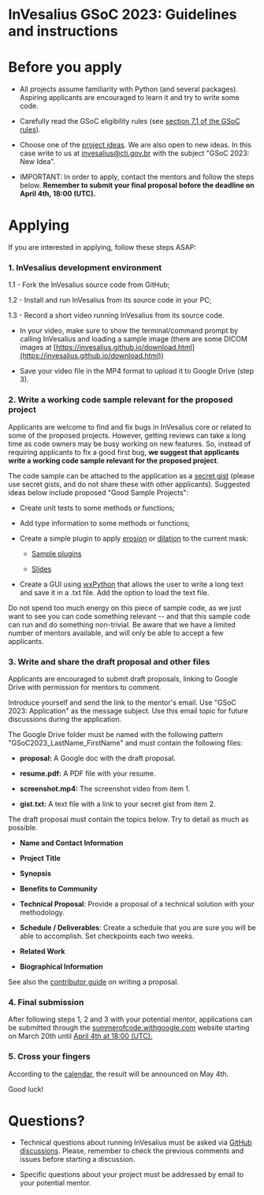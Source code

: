 # InVesalius GSoC 2023: Guidelines and instructions #
# Before you apply #

* All projects assume familiarity with Python (and several packages). Aspiring applicants are encouraged to learn it and try to write some code.

* Carefully read the GSoC eligibility rules (see [section 7.1 of the GSoC rules](https://summerofcode.withgoogle.com/rules)).

* Choose one of the [project ideas](https://github.com/invesalius/gsoc/blob/main/gsoc_2023_ideas.md). We are also open to new ideas. In this case write to us at [invesalius@cti.gov.br](mailto:invesalius@cti.gov.br) with the subject "GSoC 2023: New Idea".

* IMPORTANT: In order to apply, contact the mentors and follow the steps below. **Remember to submit your final proposal before the deadline on April 4th, 18:00  (UTC).**

# Applying #

If you are interested in applying, follow these steps ASAP:

### 1. InVesalius development environment ###

1.1 - Fork the InVesalius source code from GitHub;

1.2 - Install and run InVesalius from its source code in your PC;

1.3 - Record a short video running InVesalius from its source code.

* In your video, make sure to show the terminal/command prompt by calling InVesalius and loading a sample image (there are some DICOM images at [https://invesalius.github.io/download.html](https://invesalius.github.io/download.html))

* Save your video file in the MP4 format to upload it to Google Drive (step 3).


### 2. Write a working code sample relevant for the proposed project ###

Applicants are welcome to find and fix bugs in InVesalius core or related to some of the proposed projects. However, getting reviews can take a long time as code owners may be busy working on new features. So, instead of requiring applicants to fix a good first bug, **we suggest that applicants write a working code sample relevant for the proposed project**.

The code sample can be attached to the application as a [secret gist](https://gist.github.com/) (please use secret gists, and do not share these with other applicants). Suggested ideas below include proposed "Good Sample Projects":

* Create unit tests to some methods or functions;

* Add type information to some methods or functions;

* Create a simple plugin to apply [erosion](https://en.wikipedia.org/wiki/Erosion_(morphology)) or [dilation](https://en.wikipedia.org/wiki/Dilation_(morphology)) to the current mask:

    * [Sample plugins](https://github.com/tfmoraes/inv3_plugins_examples)

    * [Slides](https://github.com/tfmoraes/inv3_plugins_examples/blob/main/slides.html)
 * Create a GUI using [wxPython](https://www.wxpython.org/) that allows the user to write a long text and save it in a .txt file. Add the option to load the text file.


Do not spend too much energy on this piece of sample code, as we just want to see you can code something relevant -- and that this sample code can run and do something non-trivial. Be aware that we have a limited number of mentors available, and will only be able to accept a few applicants.



### 3. Write and share the draft proposal and other files ###

Applicants are encouraged to submit draft proposals, linking to Google Drive with permission for mentors to comment.

Introduce yourself and send the link to the mentor's email. Use "GSoC 2023: Application" as the message subject. Use this email topic for future discussions during the application.



The Google Drive folder must be named with the following pattern "GSoC2023_LastName_FirstName" and must contain the following files:

* **proposal:** A Google doc with the draft proposal.

* **resume.pdf:** A PDF file with your resume.

* **screenshot.mp4:** The screenshot video from item 1.

* **gist.txt:** A text file with a link to your secret gist from item 2.

The draft proposal must contain the topics below. Try to detail as much as possible.


* **Name and Contact Information**

* **Project Title**

* **Synopsis**

* **Benefits to Community**

* **Technical Proposal**: Provide a proposal of a technical solution with your methodology.

* **Schedule / Deliverables**: Create a schedule that you are sure you will be able to accomplish. Set checkpoints each two weeks.

* **Related Work**

* **Biographical Information**

See also the [contributor guide](https://google.github.io/gsocguides/student/writing-a-proposal) on writing a proposal.


### 4. Final submission ###

After following steps 1, 2 and 3 with your potential mentor, applications can be submitted through the [summerofcode.withgoogle.com](https://summerofcode.withgoogle.com) website starting on March 20th until [April 4th at 18:00 (UTC).](https://developers.google.com/open-source/gsoc/timeline?hl=pt-br#april_4_-_1800_utc)


### 5. Cross your fingers ###

According to the [calendar](https://developers.google.com/open-source/gsoc/timeline?hl=pt-br#may_4_-_1800_utc), the result will be announced on May 4th.

Good luck!

# Questions? #

* Technical questions about running InVesalius must be asked via [GitHub discussions](https://github.com/invesalius/invesalius3/discussions). Please, remember to check the previous comments and issues before starting a discussion.

* Specific questions about your project must be addressed by email to your potential mentor.

